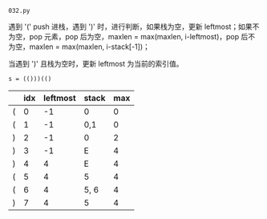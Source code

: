 `032.py` 

遇到 '('  push 进栈，遇到 ')' 时，进行判断，如果栈为空，更新 leftmost；如果不为空，pop 元素，pop 后为空，maxlen = max(maxlen, i-leftmost)，pop 后不为空，maxlen = max(maxlen, i-stack[-1])；

当遇到 ')' 且栈为空时，更新 leftmost 为当前的索引值。

`s = (()))(()`

|      | idx  | leftmost | stack | max  |
| ---- | ---- | -------- | ----- | ---- |
| (    | 0    | -1       | 0     | 0    |
| (    | 1    | -1       | 0,1   | 0    |
| )    | 2    | -1       | 0     | 2    |
| )    | 3    | -1       | E     | 4    |
| )    | 4    | 4        | E     | 4    |
| (    | 5    | 4        | 5     | 4    |
| (    | 6    | 4        | 5, 6  | 4    |
| )    | 7    | 4        | 5     | 4    |



